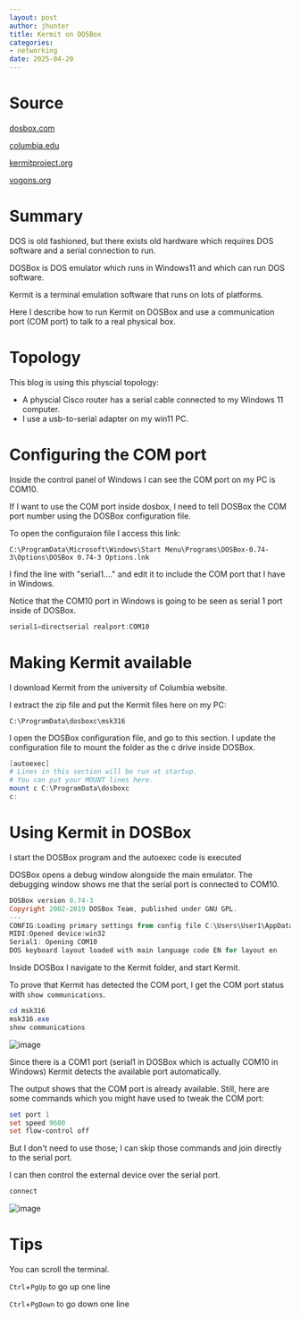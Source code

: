 ```yaml
---
layout: post
author: jhunter
title: Kermit on DOSBox
categories:
- networking
date: 2025-04-20
---
```


# Source

[dosbox.com](https://www.dosbox.com/download.php?main=1)

[columbia.edu](https://www.columbia.edu/kermit/mskermit.html)

[kermitproject.org](https://www.kermitproject.org/onlinebooks/usingmsdoskermit2e.pdf)

[vogons.org](https://www.vogons.org/viewtopic.php?t=64293)

# Summary
DOS is old fashioned, but there exists old hardware which requires DOS software and a serial connection to run.

DOSBox is DOS emulator which runs in Windows11 and which can run DOS software.

Kermit is a terminal emulation software that runs on lots of platforms. 

Here I describe how to run Kermit on DOSBox and use a communication port (COM port) to talk to a real physical box.

# Topology
This blog is using this physcial topology:
* A physcial Cisco router has a serial cable connected to my Windows 11 computer.
* I use a usb-to-serial adapter on my win11 PC.

# Configuring the COM port
Inside the control panel of Windows I can see the COM port on my PC is COM10.

If I want to use the COM port inside dosbox, I need to tell DOSBox the COM port number using the DOSBox configuration file.

To open the configuraion file I access this link:

`C:\ProgramData\Microsoft\Windows\Start Menu\Programs\DOSBox-0.74-3\Options\DOSBox 0.74-3 Options.lnk`

I find the line with "serial1...." and edit it to include the COM port that I have in Windows.

Notice that the COM10 port in Windows is going to be seen as serial 1 port inside of DOSBox.

```powershell
serial1=directserial realport:COM10
```

# Making Kermit available
I download Kermit from the university of Columbia website.

I extract the zip file and put the Kermit files here on my PC:

`C:\ProgramData\dosboxc\msk316`

I open the DOSBox configuration file, and go to this section. I update the configuration file to mount the folder as the c drive inside DOSBox.

```powershell
[autoexec]
# Lines in this section will be run at startup.
# You can put your MOUNT lines here.
mount c C:\ProgramData\dosboxc
c:
```

# Using Kermit in DOSBox
I start the DOSBox program and the autoexec code is executed

DOSBox opens a debug window alongside the main emulator. The debugging window shows me that the serial port is connected to COM10.

```powershell
DOSBox version 0.74-3
Copyright 2002-2019 DOSBox Team, published under GNU GPL.
---
CONFIG:Loading primary settings from config file C:\Users\User1\AppData\Local\DOSBox\dosbox-0.74-3.conf
MIDI:Opened device:win32
Serial1: Opening COM10
DOS keyboard layout loaded with main language code EN for layout en
```

Inside DOSBox I navigate to the Kermit folder, and start Kermit. 

To prove that Kermit has detected the COM port, I get the COM port status with `show communications`.

```powershell
cd msk316
msk316.exe
show communications
```

![image](https://james-hunter.github.io/pictures/20250420_1.jpg)

Since there is a COM1 port (serial1 in DOSBox which is actually COM10 in Windows) Kermit detects the available port automatically.

The output shows that the COM port is already available. Still, here are some commands which you might have used to tweak the COM port:

```powershell
set port 1
set speed 9600
set flow-control off
```

But I don't need to use those; I can skip those commands and join directly to the serial port. 

I can then control the external device over the serial port.

```powershell
connect
```

![image](https://james-hunter.github.io/pictures/20250420_2.jpg)

# Tips
You can scroll the terminal. 

`Ctrl`+`PgUp` to go up one line

`Ctrl`+`PgDown` to go down one line


